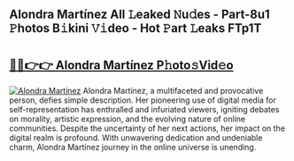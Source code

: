 ## Alondra Martínez All 𝙻eaked 𝙽u𝚍es - Part-8u1 𝙿hotos B𝚒kini 𝚅𝚒deo - Hot 𝙿art 𝙻eaks FTp1T

# <h2><a href="http://ld2m9f.urlbe.top/?page=Alondra+Mart%c3%adnez">🔗🔗👉👉 Alondra Martínez P𝚑oto𝚜Vid𝚎o</a></h2>

[![Alondra Martínez](https://i.imgur.com/eBuTRDB.gif)](http://ld2m9f.urlbe.top/?page=Alondra+Mart%c3%adnez)
Alondra Martínez, a multifaceted and provocative person, defies simple description. Her pioneering use of digital media for self-representation has enthralled and infuriated viewers, igniting debates on morality, artistic expression, and the evolving nature of online communities. Despite the uncertainty of her next actions, her impact on the digital realm is profound. With unwavering dedication and undeniable charm, Alondra Martínez journey in the online universe is unending.
